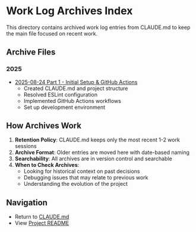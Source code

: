 # Work Log Archives Index

This directory contains archived work log entries from CLAUDE.md to keep the main file focused on recent work.

## Archive Files

### 2025

- [2025-08-24 Part 1 - Initial Setup & GitHub Actions](2025/worklog-2025-08-24-part1.md)
  - Created CLAUDE.md and project structure
  - Resolved ESLint configuration
  - Implemented GitHub Actions workflows
  - Set up development environment

## How Archives Work

1. **Retention Policy**: CLAUDE.md keeps only the most recent 1-2 work sessions
2. **Archive Format**: Older entries are moved here with date-based naming
3. **Searchability**: All archives are in version control and searchable
4. **When to Check Archives**:
   - Looking for historical context on past decisions
   - Debugging issues that may relate to previous work
   - Understanding the evolution of the project

## Navigation

- Return to [CLAUDE.md](../../CLAUDE.md)
- View [Project README](../../README.md)